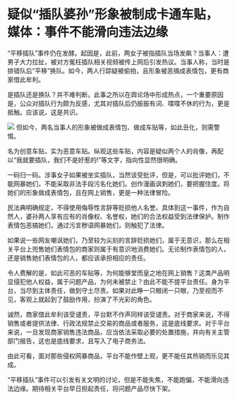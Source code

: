 # 疑似“插队婆孙”形象被制成卡通车贴，媒体：事件不能滑向违法边缘

“平移插队”事件仍在发酵。起因是，此前，两女子被指插队当场发飙？当事人：遭男子大力拉扯，被对方冤枉插队相关视频被传上网后引发热议。当事人称，当时是排错队后“平移”换队。如今，两人行踪疑被偷拍，且形象被恶搞成表情包，更有商家借此牟利。

是插队还是换队？并不难判断。此事之所以在舆论场中形成热点，一个重要原因是，公众对插队行为颇为反感，尤其对插队后仍振振有词、喋喋不休的行为，更是抵触。应该说，这是共识。

![](https://inews.gtimg.com/news_bt/OKWmYNwxzqxmqCYgLvvaI8jnlfrIMNagYWwOZBS_KLHk4AA/1000)
但如今，两名当事人的形象被做成表情包、做成车贴等，如此丑化，则需警惕。

名为创意车贴，实为恶意车贴。纵观这些车贴，内容是疑似两个人的肖像，再配以“我就要插队，我们不是好惹的!”等文字，指向性显然很明确。

一码归一码。涉事女子如果被坐实插队，当然该受批评，但是，可以批评她们，不能网暴她们，不能采取非法手段污名化她们。创作漫画讽刺她们，要把握住度。将她们的形象做成表情包，且在网上销售，更是一种法律冒险。

民法典明确规定，不得使用侮辱性言辞等贬损他人名誉。具体到这一事件，作为自然人，婆孙两人享有应有的肖像权、名誉权，她们的合法权益受到法律保护。制作表情包恶搞她们，通过污言秽语网暴她们，则触犯了法律。

如果说一些网友嘲讽她们，乃至较为尖刻的言辞贬损她们，属于无意识，那么在相关平台上兜售她们表情包的商家则属于有意识地消费她们。无论制作表情包的人，还是销售她们表情包的人，都应该承担相应的责任。

令人费解的是，如此可恶的车贴等，为何能够堂而皇之地在网上销售？这类产品明显侵犯他人权益，属于问题产品，为何未被禁止？由此不能不提平台责任。身为平台，当尽到主体责任，做到守土尽责。如果对此睁一只眼闭一只眼，乃至视而不见，客观上就起到了鼓励作用，扮演了不光彩的角色。

诚然，商家借此牟利该受谴责，平台默不作声同样该受谴责。对于商家来说，不得销售或者提供法律、行政法规禁止交易的商品或者服务，这是底线要求。对于平台来说，一旦发现商家销售违法商品，应当依法采取必要的处置措施，并向有关主管部门报告，这也是底线要求，且写入了电子商务法。

由此可看，面对那些侵权网暴商品，平台不能作壁上观，更不能任其热销而乐见其成。

“平移插队”事件可以引发有关文明的讨论，但是不能失焦，不能跑偏，不能滑向违法边缘。期待相关平台早日担起责任，将问题产品尽快下架。


